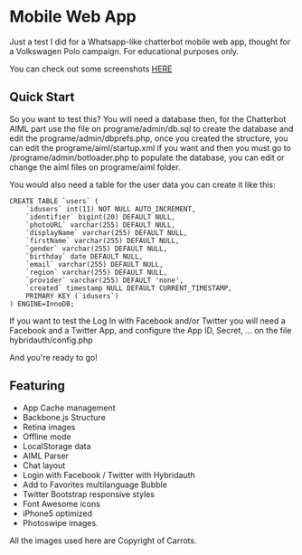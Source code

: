 Mobile Web App
==============

Just a test I did for a Whatsapp-like chatterbot mobile web app, thought for a Volkswagen Polo campaign.
For educational purposes only.

You can check out some screenshots [HERE](https://www.dropbox.com/sh/7y8i20hpql8uxbx/tCgd7VFy81)

Quick Start
-----------

So you want to test this? You will need a database then, for the Chatterbot AIML part use the file on programe/admin/db.sql to create
the database and edit the programe/admin/dbprefs.php, once you created the structure, you can edit the programe/aiml/startup.xml if you want and then  you must go to /programe/admin/botloader.php to populate the database,
you can edit or change the aiml files on programe/aiml folder.

You would also need a table for the user data you can create it like this:

    CREATE TABLE `users` (
        `idusers` int(11) NOT NULL AUTO_INCREMENT,
        `identifier` bigint(20) DEFAULT NULL,
        `photoURL` varchar(255) DEFAULT NULL,
        `displayName` varchar(255) DEFAULT NULL,
        `firstName` varchar(255) DEFAULT NULL,
        `gender` varchar(255) DEFAULT NULL,
        `birthday` date DEFAULT NULL,
        `email` varchar(255) DEFAULT NULL,
        `region` varchar(255) DEFAULT NULL,
        `provider` varchar(255) DEFAULT 'none',
        `created` timestamp NULL DEFAULT CURRENT_TIMESTAMP,
        PRIMARY KEY (`idusers`)
    ) ENGINE=InnoDB;

If you want to test the Log In with Facebook and/or Twitter you will need a Facebook and a Twitter App, and configure the App ID, Secret, ... on the file hybridauth/config.php

And you're ready to go!

Featuring
---------
* App Cache management
* Backbone.js Structure
* Retina images
* Offline mode
* LocalStorage data
* AIML Parser
* Chat layout
* Login with Facebook / Twitter with Hybridauth
* Add to Favorites multilanguage Bubble
* Twitter Bootstrap responsive styles
* Font Awesome icons
* iPhone5 optimized
* Photoswipe images.

All the images used here are Copyright of Carrots.